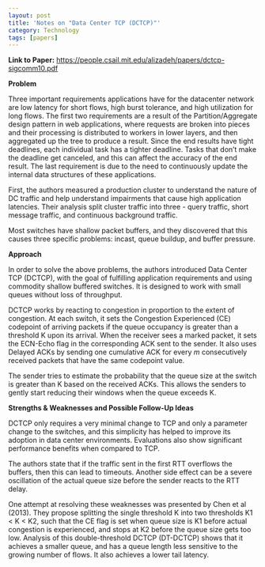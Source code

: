 ```yaml
---
layout: post
title: 'Notes on "Data Center TCP (DCTCP)"'
category: Technology
tags: [papers]
---
```


**Link to Paper:** <https://people.csail.mit.edu/alizadeh/papers/dctcp-sigcomm10.pdf>

**Problem**

Three important requirements applications have for the datacenter network are low latency for short flows, high burst tolerance, and high utilization for long flows. The first two requirements are a result of the Partition/Aggregate design pattern in web applications, where requests are broken into pieces and their processing is distributed to workers in lower layers, and then aggregated up the tree to produce a result. Since the end results have tight deadlines, each individual task has a tighter deadline. Tasks that don’t make the deadline get canceled, and this can affect the accuracy of the end result. The last requirement is due to the need to continuously update the internal data structures of these applications.

First, the authors measured a production cluster to understand the nature of DC traffic and help understand impairments that cause high application latencies. Their analysis split cluster traffic into three \- query traffic, short message traffic, and continuous background traffic.

Most switches have shallow packet buffers, and they discovered that this causes three specific problems: incast, queue buildup, and buffer pressure.

**Approach**

In order to solve the above problems, the authors introduced Data Center TCP (DCTCP), with the goal of fulfilling application requirements and using commodity shallow buffered switches. It is designed to work with small queues without loss of throughput.

DCTCP works by reacting to congestion in proportion to the extent of congestion. At each switch, it sets the Congestion Experienced (CE) codepoint of arriving packets if the queue occupancy is greater than a threshold K upon its arrival. When the receiver sees a marked packet, it sets the ECN-Echo flag in the corresponding ACK sent to the sender. It also uses Delayed ACKs by sending one cumulative ACK for every *m* consecutively received packets that have the same codepoint value.

The sender tries to estimate the probability that the queue size at the switch is greater than K based on the received ACKs. This allows the senders to gently start reducing their windows when the queue exceeds K.

**Strengths & Weaknesses and Possible Follow-Up Ideas**

DCTCP only requires a very minimal change to TCP and only a parameter change to the switches, and this simplicity has helped to improve its adoption in data center environments. Evaluations also show significant performance benefits when compared to TCP.

The authors state that if the traffic sent in the first RTT overflows the buffers, then this can lead to timeouts. Another side effect can be a severe oscillation of the actual queue size before the sender reacts to the RTT delay. 

One attempt at resolving these weaknesses was presented by Chen et al (2013). They propose splitting the single threshold K into two thresholds K1 \< K \< K2, such that the CE flag is set when queue size is K1 before actual congestion is experienced, and stops at K2 before the queue size gets too low. Analysis of this double-threshold DCTCP (DT-DCTCP) shows that it achieves a smaller queue, and has a queue length less sensitive to the growing number of flows. It also achieves a lower tail latency.
